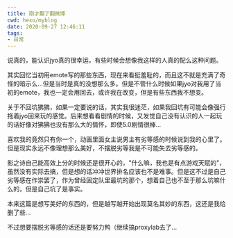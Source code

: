 ```yaml
---
title: 刚才翻了翻微博
cwd: hexo/myblog
date: 2020-09-27 12:46:11
tags:
- 日常
---
```


说真的，能认识jyo真的很幸运，有些时候会想像我这样的人真的配么这种问题。

其实回忆当初用emote写的那些东西，现在来看挺羞耻的，而且这不就是充满了奇怪的暗示么...但是当时是真的没想那么多。但是不管什么时候如果jyo对我用了当初的emote，我也一定会用回去，或许我在改变，但是有些东西我不想变。

关于不回坑狒狒，如果一定要说的话，其实我很迷茫，如果我回坑有可能会像强行拖着jyo回来玩的感觉。后来想看看剧情的时候，又发觉自己没有认识的人一起玩的话好像对狒狒也没有那么大的情怀，即使5.0剧情很棒...

喜欢我的竟然只有你一个，动画里面女主说男主有劣等感的时候说到我的心里了。但是现实永远不像理想那么美好，不摆脱劣等我是不可能失去劣等感的。

影之诗自己能高效上分的时候还是很开心的，"什么嘛，我也是有点游戏天赋的"，虽然没有实际去搞，但是想的话冲冲世界排名应该也不是难事。但是这不过是自己劣等感在作崇罢了，作为曾经固定队里最坑的那个，想着自己也不至于那么坑嘛什么的，但是自己坑了是事实。

本来这篇是想写美好的东西的，但是越写越开始出现莫名其妙的东西，这还是我给删了些...

不过想要摆脱劣等感的话还是要努力鸭（继续搞proxylab去了...

